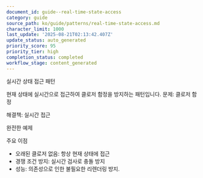 ```yaml
---
document_id: guide--real-time-state-access
category: guide
source_path: ko/guide/patterns/real-time-state-access.md
character_limit: 1000
last_update: '2025-08-21T02:13:42.407Z'
update_status: auto_generated
priority_score: 95
priority_tier: high
completion_status: completed
workflow_stage: content_generated
---
```

실시간 상태 접근 패턴

현재 상태에 실시간으로 접근하여 클로저 함정을 방지하는 패턴입니다. 문제: 클로저 함정

해결책: 실시간 접근

완전한 예제

주요 이점

- 오래된 클로저 없음: 항상 현재 상태에 접근
- 경쟁 조건 방지: 실시간 검사로 충돌 방지
- 성능: 의존성으로 인한 불필요한 리렌더링 방지.
